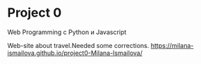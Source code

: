 # Project 0
Web Programming с Python и Javascript

Web-site about travel.Needed some corrections.
https://milana-ismailova.github.io/project0-Milana-Ismailova/